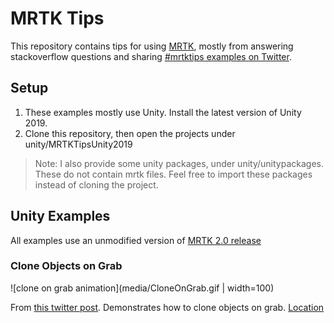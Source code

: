 # MRTK Tips
This repository contains tips for using [MRTK](http://aka.ms/mrtk), mostly from answering stackoverflow questions and sharing [#mrtktips examples on Twitter](https://twitter.com/search?q=%23mrtktips&src=typed_query).

## Setup
1. These examples mostly use Unity. Install the latest version of Unity 2019.
2. Clone this repository, then open the projects under unity/MRTKTipsUnity2019

> Note: I also provide some unity packages, under unity/unitypackages. These do not contain mrtk files. Feel free to import these packages instead of cloning the project.

## Unity Examples
All examples use an unmodified version of [MRTK 2.0 release](https://github.com/microsoft/MixedRealityToolkit-Unity/releases/tag/v2.0.0)

### Clone Objects on Grab
![clone on grab animation](media/CloneOnGrab.gif | width=100)

From [this twitter post](https://twitter.com/julenka/status/1170449944697683968). Demonstrates how to clone objects on grab.
[Location](https://github.com/julenka/mrtk-tips/blob/master/unity/MRTKTipsUnity2019/Assets/MRTKTips/Scenes/CloneOnGrab.unity)
